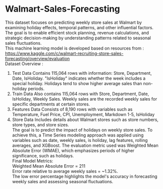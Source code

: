 # Walmart-Sales-Forecasting <br>
This dataset focuses on predicting weekly store sales at Walmart by examining holiday effects, temporal patterns, and other influential factors. The goal is to enable efficient stock planning, revenue calculations, and strategic decision-making by understanding patterns related to seasonal sales fluctuations. <br>
This machine learning model is developed based on resources from : https://www.kaggle.com/c/walmart-recruiting-store-sales-forecasting/overview/evaluation <br>
Dataset Overview : <br>
1. Test Data Contains 115,064 rows with information: Store, Department, Date, IsHoliday. "IsHoliday" indicates whether the week includes a special holiday. Holidays tend to show higher average sales than non-holiday periods. <br>
2. Train Data Also contains 115,064 rows with Store, Department, Date, IsHoliday, Weekly Sales. Weekly sales are the recorded weekly sales for specific departments at certain stores. <br>
3. Features Data Consists of 8,190 rows with variables such as Temperature, Fuel Price, CPI, Unemployment, Markdown 1-5, IsHoliday <br>
4. Store Data Includes details about Walmart stores such as store numbers, store types, and store sizes. <br>
The goal is to predict the impact of holidays on weekly store sales. To achieve this, a Time Series modeling approach was applied using variables such as date, weekly sales, is holiday, lag features, rolling averages, and XGBoost. The evaluation metric used was Weighted Mean Absolute Error (WMAE), which emphasizes periods of higher significance, such as holidays. <br>
Final Model Metrics: <br>
Weighted Mean Absolute Error = 211 <br>
Error rate relative to average weekly sales = ~1.32%. <br>
The low error percentage highlights the model's accuracy in forecasting weekly sales and assessing seasonal fluctuations.
